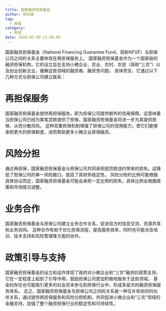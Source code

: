 ```yaml
---
title: 国家融资担保基金
author: 郑天祺
tag:
  - 担保
category:
  - 担保
date: 2024-07-09 21:46:00
---
```


国家融资担保基金（National Financing Guarantee Fund，简称NFGF）与担保公司之间的关系主要体现在再担保服务上。
国家融资担保基金作为一个国家级的融资担保机构，它的设立旨在支持小微企业、农业、农村、农民（简称“三农”）以及创业创新企业，缓解这些领域的融资难、融资贵问题。
具体而言，它通过以下几种方式与担保公司建立联系：

# 再担保服务
国家融资担保基金提供再担保服务，即为担保公司提供额外的信用保障。这意味着当担保公司已经为某笔贷款提供了担保，国家融资担保基金将进一步为其提供担保，从而分散风险。
这种双重担保机制增强了担保公司的信用能力，使它们能够承担更大的担保额度，进而帮助更多小微企业获得融资。
# 风险分担
通过再担保，国家融资担保基金与担保公司共同承担因贷款违约带来的损失。这降低了担保公司的单一风险敞口，提高了其财务稳定性。
风险分担的比例可能根据具体协议而定，国家融资担保基金可能会承担一定比例的损失，具体比例会根据政策和市场情况调整。
# 业务合作
国家融资担保基金与担保公司建立业务合作关系，促进双方的信息交流、资源共享和业务协同。
这种合作有助于优化担保流程，提高服务效率，同时也可能涉及培训、技术支持和风险管理等方面的协作。
# 政策引导与支持
国家融资担保基金的设立和运作体现了政府对小微企业和“三农”融资的政策支持，它在一定程度上起到了引导作用，鼓励担保公司更加积极地服务于这些领域。
基金的存在也可能吸引更多的社会资本参与到担保行业中，形成多层次的融资担保服务体系。
总之，国家融资担保基金与担保公司之间的关系是一种互补和协同的伙伴关系，通过提供再担保服务和风险分担机制，共同促进小微企业和“三农”领域的金融支持，加强了整个融资担保行业的稳定性和可持续性。

<Badge text="声明：该文章仅个人学习笔记，如果存在任何问题请和我联系。" />